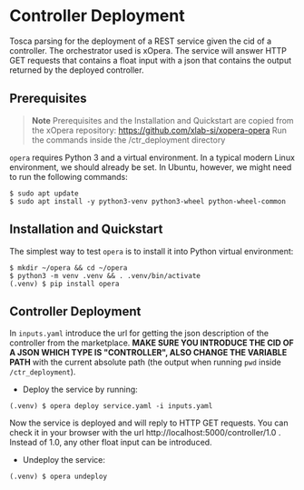 # Controller Deployment
Tosca parsing for the deployment of a REST service given the cid of a controller. The orchestrator used is xOpera. The service will answer HTTP GET requests that contains a float input with a json that contains the output returned by the deployed controller.

## Prerequisites
> **Note** Prerequisites and the Installation and Quickstart are copied from the xOpera repository: https://github.com/xlab-si/xopera-opera
> Run the commands inside the /ctr_deployment directory

`opera` requires Python 3 and a virtual environment. 
In a typical modern Linux environment, we should already be set. 
In Ubuntu, however, we might need to run the following commands:

```console
$ sudo apt update
$ sudo apt install -y python3-venv python3-wheel python-wheel-common
```
## Installation and Quickstart
The simplest way to test `opera` is to install it into Python virtual environment:

```console
$ mkdir ~/opera && cd ~/opera
$ python3 -m venv .venv && . .venv/bin/activate
(.venv) $ pip install opera
```

## Controller Deployment
In `inputs.yaml` introduce the url for getting the json description of the controller from the marketplace. **MAKE SURE YOU INTRODUCE THE CID OF A JSON WHICH TYPE IS "CONTROLLER", ALSO CHANGE THE VARIABLE PATH** with the current absolute path (the output when running `pwd` inside `/ctr_deployment`).

* Deploy the service by running:
```console
(.venv) $ opera deploy service.yaml -i inputs.yaml
```
Now the service is deployed and will reply to HTTP GET requests. You can check it in your browser with the url http://localhost:5000/controller/1.0 . Instead of 1.0, any other float input can be introduced.

* Undeploy the service:
```console
(.venv) $ opera undeploy
```